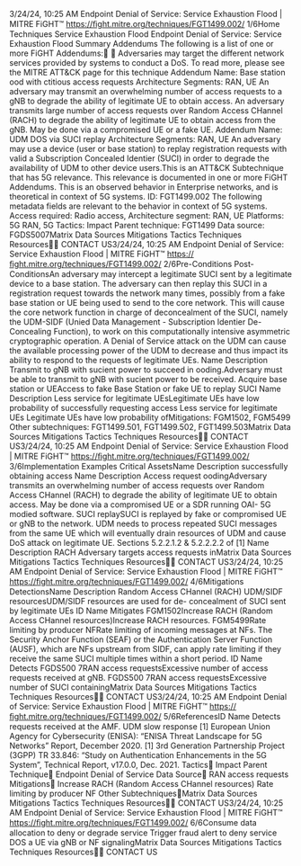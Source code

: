 3/24/24, 10:25 AM Endpoint Denial of Service: Service Exhaustion Flood | MITRE FiGHT™
https://ﬁght.mitre.org/techniques/FGT1499.002/ 1/6Home Techniques Service Exhaustion Flood
Endpoint Denial of Service:
Service Exhaustion Flood
Summary
Addendums
The following is a list of one or more FiGHT Addendums:󰅂 󰅂
Adversaries may target the different network services provided
by systems to conduct a DoS. To read more, please see the
MITRE ATT&CK page for this technique
Addendum Name: Base station  ood with  ctitious access
requests
Architecture Segments: RAN, UE
An adversary may transmit an overwhelming number of
access requests to a gNB to degrade the ability of legitimate
UE to obtain access.
An adversary transmits large number of access requests over
Random Access CHannel (RACH) to degrade the ability of
legitimate UE to obtain access from the gNB. May be done via
a compromised UE or a fake UE.
Addendum Name: UDM DOS via SUCI replay
Architecture Segments: RAN, UE
An adversary may use a device (user or base station) to replay
registration requests with valid a Subscription Concealed
Identi er (SUCI) in order to degrade the availability of UDM to
other device users.This is an ATT&CK
Subtechnique that has 5G
relevance. This relevance is
documented in one or more
FiGHT Addendums.
This is an observed behavior
in Enterprise networks, and is
theoretical in context of 5G
systems.
ID: FGT1499.002
The following metadata
fields are relevant to the
behavior in context of 5G
systems.
Access required: Radio
access,
Architecture segment: RAN,
UE
Platforms: 5G RAN, 5G
Tactics: Impact
Parent technique: FGT1499
Data source: FGDS5007Matrix Data Sources Mitigations Tactics Techniques Resources󰍝󰇙
CONTACT US3/24/24, 10:25 AM Endpoint Denial of Service: Service Exhaustion Flood | MITRE FiGHT™
https://ﬁght.mitre.org/techniques/FGT1499.002/ 2/6Pre-Conditions
Post-ConditionsAn adversary may intercept a legitimate SUCI sent by a
legitimate device to a base station. The adversary can then
replay this SUCI in a registration request towards the network
many times, possibly from a fake base station or UE being
used to send to the core network. This will cause the core
network function in charge of deconcealment of the SUCI,
namely the UDM-SIDF (Uni ed Data Management -
Subscription Identi er De-Concealing Function), to work on
this computationally intensive asymmetric cryptographic
operation. A Denial of Service attack on the UDM can cause
the available processing power of the UDM to decrease and
thus impact its ability to respond to the requests of legitimate
UEs.
Name Description
Transmit to gNB with su cient
power to succeed in  ooding.Adversary must be able
to transmit to gNB with
su cient power to be
received.
Acquire base station or UEAccess to fake Base
Station or fake UE to
replay SUCI
Name Description
Less service for legitimate UEsLegitimate UEs have
low probability of
successfully requesting
access
Less service for legitimate UEs Legitimate UEs have
low probability ofMitigations: FGM1502,
FGM5499
Other subtechniques:
FGT1499.501,
FGT1499.502, FGT1499.503Matrix Data Sources Mitigations Tactics Techniques Resources󰍝󰇙
CONTACT US3/24/24, 10:25 AM Endpoint Denial of Service: Service Exhaustion Flood | MITRE FiGHT™
https://ﬁght.mitre.org/techniques/FGT1499.002/ 3/6Implementation Examples
Critical AssetsName Description
successfully obtaining
access
Name Description
Access request  oodingAdversary transmits an
overwhelming number
of access requests over
Random Access
CHannel (RACH) to
degrade the ability of
legitimate UE to obtain
access. May be done
via a compromised UE
or a SDR running OAI-
5G modi ed software.
SUCI replaySUCI is replayed by fake
or compromised UE or
gNB to the network.
UDM needs to process
repeated SUCI
messages from the
same UE which will
eventually drain
resources of UDM and
cause DoS attack on
legitimate UE. Sections
5.2.2.1.2 & 5.2.2.2.2 of
[1]
Name Description
RACH Adversary targets
access requests inMatrix Data Sources Mitigations Tactics Techniques Resources󰍝󰇙
CONTACT US3/24/24, 10:25 AM Endpoint Denial of Service: Service Exhaustion Flood | MITRE FiGHT™
https://ﬁght.mitre.org/techniques/FGT1499.002/ 4/6Mitigations
DetectionsName Description
Random Access
CHannel (RACH)
UDM/SIDF resourcesUDM/SIDF resources
are used for de-
concealment of SUCI
sent by legitimate UEs
ID Name Mitigates
FGM1502Increase RACH
(Random Access
CHannel resources)Increase RACH
resources.
FGM5499Rate limiting by
producer NFRate limiting of
incoming messages at
NFs. The Security
Anchor Function (SEAF)
or the Authentication
Server Function (AUSF),
which are NFs
upstream from SIDF,
can apply rate limiting
if they receive the same
SUCI multiple times
within a short period.
ID Name Detects
FGDS500
7RAN access
requestsExcessive number of
access requests
received at gNB.
FGDS500
7RAN access
requestsExcessive number of
SUCI containingMatrix Data Sources Mitigations Tactics Techniques Resources󰍝󰇙
CONTACT US3/24/24, 10:25 AM Endpoint Denial of Service: Service Exhaustion Flood | MITRE FiGHT™
https://ﬁght.mitre.org/techniques/FGT1499.002/ 5/6ReferencesID Name Detects
requests received at the
AMF. UDM slow
response
[1] European Union Agency for Cybersecurity (ENISA): “ENISA
Threat Landscape for 5G Networks” Report, December 2020.
[1] 3rd Generation Partnership Project (3GPP) TR 33.846:
“Study on Authentication Enhancements in the 5G System”,
Technical Report, v17.0.0, Dec. 2021.
Tactics󰅀
Impact
Parent Technique󰅀
Endpoint Denial of Service
Data Source󰅀
RAN access requests
Mitigations󰅀
Increase RACH (Random Access CHannel resources)
Rate limiting by producer NF
Other Subtechniques󰅀Matrix Data Sources Mitigations Tactics Techniques Resources󰍝󰇙
CONTACT US3/24/24, 10:25 AM Endpoint Denial of Service: Service Exhaustion Flood | MITRE FiGHT™
https://ﬁght.mitre.org/techniques/FGT1499.002/ 6/6Consume data allocation to deny or degrade service
Trigger fraud alert to deny service
DOS a UE via gNB or NF signalingMatrix Data Sources Mitigations Tactics Techniques Resources󰍝󰇙
CONTACT US